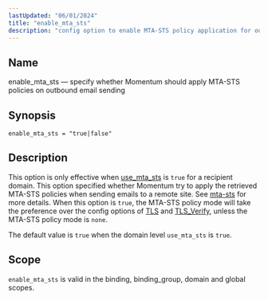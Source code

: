 ```yaml
---
lastUpdated: "06/01/2024"
title: "enable_mta_sts"
description: "config option to enable MTA-STS policy application for outbound mails"
---
```


<a name="config.enable-mta-sts"></a>
## Name

enable_mta_sts — specify whether Momentum should apply MTA-STS policies on outbound email sending

## Synopsis

`enable_mta_sts = "true|false"`

## Description

This option is only effective when [use_mta_sts](/momentum/4/config/mta-sts/use-mta-sts) is `true`
for a recipient domain.
This option specified whether Momentum try to apply the retrieved MTA-STS policies when sending
emails to a remote site. See [mta-sts](/momentum/4/mta-sts) for more details.
When this option is `true`, the MTA-STS policy mode will take the preference over the config options
 of [TLS](/momentum/4.config/tls) and [TLS_Verify](/momentum/4/config/tls-verify), unless the
 MTA-STS policy mode is `none`.

The default value is `true` when the domain level `use_mta_sts` is `true`.


## Scope

`enable_mta_sts` is valid in the binding, binding_group, domain and global scopes.
